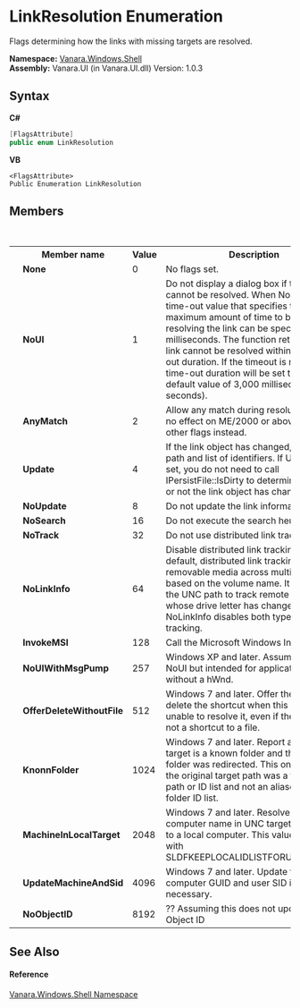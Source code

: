 # LinkResolution Enumeration
 

Flags determining how the links with missing targets are resolved.

**Namespace:**&nbsp;<a href="be182789-447d-1423-b31f-7fd1f1f04ab2">Vanara.Windows.Shell</a><br />**Assembly:**&nbsp;Vanara.UI (in Vanara.UI.dll) Version: 1.0.3

## Syntax

**C#**<br />
``` C#
[FlagsAttribute]
public enum LinkResolution
```

**VB**<br />
``` VB
<FlagsAttribute>
Public Enumeration LinkResolution
```


## Members
&nbsp;<table><tr><th></th><th>Member name</th><th>Value</th><th>Description</th></tr><tr><td /><td target="F:Vanara.Windows.Shell.LinkResolution.None">**None**</td><td>0</td><td>No flags set.</td></tr><tr><td /><td target="F:Vanara.Windows.Shell.LinkResolution.NoUI">**NoUI**</td><td>1</td><td>Do not display a dialog box if the link cannot be resolved. When NoUI is set, a time-out value that specifies the maximum amount of time to be spent resolving the link can be specified in milliseconds. The function returns if the link cannot be resolved within the time-out duration. If the timeout is not set, the time-out duration will be set to the default value of 3,000 milliseconds (3 seconds).</td></tr><tr><td /><td target="F:Vanara.Windows.Shell.LinkResolution.AnyMatch">**AnyMatch**</td><td>2</td><td>Allow any match during resolution. Has no effect on ME/2000 or above, use the other flags instead.</td></tr><tr><td /><td target="F:Vanara.Windows.Shell.LinkResolution.Update">**Update**</td><td>4</td><td>If the link object has changed, update its path and list of identifiers. If UPDATE is set, you do not need to call IPersistFile::IsDirty to determine whether or not the link object has changed.</td></tr><tr><td /><td target="F:Vanara.Windows.Shell.LinkResolution.NoUpdate">**NoUpdate**</td><td>8</td><td>Do not update the link information.</td></tr><tr><td /><td target="F:Vanara.Windows.Shell.LinkResolution.NoSearch">**NoSearch**</td><td>16</td><td>Do not execute the search heuristics.</td></tr><tr><td /><td target="F:Vanara.Windows.Shell.LinkResolution.NoTrack">**NoTrack**</td><td>32</td><td>Do not use distributed link tracking.</td></tr><tr><td /><td target="F:Vanara.Windows.Shell.LinkResolution.NoLinkInfo">**NoLinkInfo**</td><td>64</td><td>Disable distributed link tracking. By default, distributed link tracking tracks removable media across multiple devices based on the volume name. It also uses the UNC path to track remote file systems whose drive letter has changed. Setting NoLinkInfo disables both types of tracking.</td></tr><tr><td /><td target="F:Vanara.Windows.Shell.LinkResolution.InvokeMSI">**InvokeMSI**</td><td>128</td><td>Call the Microsoft Windows Installer.</td></tr><tr><td /><td target="F:Vanara.Windows.Shell.LinkResolution.NoUIWithMsgPump">**NoUIWithMsgPump**</td><td>257</td><td>Windows XP and later. Assume same as NoUI but intended for applications without a hWnd.</td></tr><tr><td /><td target="F:Vanara.Windows.Shell.LinkResolution.OfferDeleteWithoutFile">**OfferDeleteWithoutFile**</td><td>512</td><td>Windows 7 and later. Offer the option to delete the shortcut when this method is unable to resolve it, even if the shortcut is not a shortcut to a file.</td></tr><tr><td /><td target="F:Vanara.Windows.Shell.LinkResolution.KnonnFolder">**KnonnFolder**</td><td>1024</td><td>Windows 7 and later. Report as dirty if the target is a known folder and the known folder was redirected. This only works if the original target path was a file system path or ID list and not an aliased known folder ID list.</td></tr><tr><td /><td target="F:Vanara.Windows.Shell.LinkResolution.MachineInLocalTarget">**MachineInLocalTarget**</td><td>2048</td><td>Windows 7 and later. Resolve the computer name in UNC targets that point to a local computer. This value is used with SLDFKEEPLOCALIDLISTFORUNCTARGET.</td></tr><tr><td /><td target="F:Vanara.Windows.Shell.LinkResolution.UpdateMachineAndSid">**UpdateMachineAndSid**</td><td>4096</td><td>Windows 7 and later. Update the computer GUID and user SID if necessary.</td></tr><tr><td /><td target="F:Vanara.Windows.Shell.LinkResolution.NoObjectID">**NoObjectID**</td><td>8192</td><td>?? Assuming this does not update the Object ID</td></tr></table>

## See Also


#### Reference
<a href="be182789-447d-1423-b31f-7fd1f1f04ab2">Vanara.Windows.Shell Namespace</a><br />